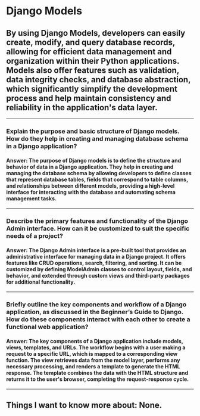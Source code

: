 # Django Models

## By using Django Models, developers can easily create, modify, and query database records, allowing for efficient data management and organization within their Python applications. Models also offer features such as validation, data integrity checks, and database abstraction, which significantly simplify the development process and help maintain consistency and reliability in the application's data layer.

---

### Explain the purpose and basic structure of Django models. How do they help in creating and managing database schema in a Django application?
#### Answer: The purpose of Django models is to define the structure and behavior of data in a Django application. They help in creating and managing the database schema by allowing developers to define classes that represent database tables, fields that correspond to table columns, and relationships between different models, providing a high-level interface for interacting with the database and automating schema management tasks.

---

### Describe the primary features and functionality of the Django Admin interface. How can it be customized to suit the specific needs of a project?
#### Answer: The Django Admin interface is a pre-built tool that provides an administrative interface for managing data in a Django project. It offers features like CRUD operations, search, filtering, and sorting. It can be customized by defining ModelAdmin classes to control layout, fields, and behavior, and extended through custom views and third-party packages for additional functionality.

---

### Briefly outline the key components and workflow of a Django application, as discussed in the Beginner’s Guide to Django. How do these components interact with each other to create a functional web application?
#### Answer: The key components of a Django application include models, views, templates, and URLs. The workflow begins with a user making a request to a specific URL, which is mapped to a corresponding view function. The view retrieves data from the model layer, performs any necessary processing, and renders a template to generate the HTML response. The template combines the data with the HTML structure and returns it to the user's browser, completing the request-response cycle.

---

## Things I want to know more about: None.